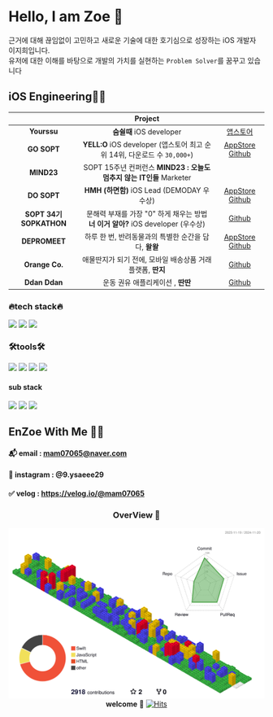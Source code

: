 # Hello, I am Zoe 👋 #
근거에 대해 끊임없이 고민하고 새로운 기술에 대한 호기심으로 성장하는 iOS 개발자 이지희입니다. </br>
유저에 대한 이해를 바탕으로 개발의 가치를 실현하는 `Problem Solver`를 꿈꾸고 있습니다


## iOS Engineering👩‍💻 ##
|                         |                   Project                     |                              |
|:-----------------------:|:------------------------------------------:|:----------------------------:|
|**Yourssu** |   **숨쉴때** iOS developer     |  [앱스토어](https://apps.apple.com/kr/app/%EC%88%A8%EC%89%B4%EB%95%8C/id1626690112)   |
|**GO SOPT**| **YELL:O** iOS developer (앱스토어 최고 순위 14위, 다운로드 수 `30,000+`)|  [AppStore](https://apps.apple.com/kr/app/yell-o-%EB%84%88%EC%9D%98-%EC%97%90-%EC%84%A4%EB%A0%9C%EC%96%B4/id6451451050) [Github](https://github.com/team-yello/YELLO-iOS)  |
| **MIND23**|   SOPT 15주년 컨퍼런스  **MIND23 : 오늘도 멈추지 않는 IT인들** Marketer   |     |
|**DO SOPT** |**HMH (하면함)** iOS Lead (DEMODAY 우수상)| [AppStore](https://apps.apple.com/kr/app/%ED%95%98%EB%A9%B4%ED%95%A8/id6480371251) [Github](https://github.com/Team-HMH/HMH_iOS) |
|**SOPT 34기 SOPKATHON**|문해력 부재를 가장 "0" 하게 채우는 방법 **너 이거 알아?** iOS developer (우수상) |  [Github](https://github.com/34th-SOPKATHON-iOS-TEAM2/SOPKATHON-iOS) |
| **DEPROMEET**  | 하루 한 번, 반려동물과의 특별한 순간을 담다, **왈왈**     | [AppStore](https://apps.apple.com/kr/app/%EC%99%88%EC%99%88/id6553981069) [Github](https://github.com/depromeet/WalWal-iOS) |
| **Orange Co.**  | 애물딴지가 되기 전에, 모바일 배송상품 거래 플랫폼, **딴지**   | [Github](https://github.com/Orange-Co/DDANZI_iOS)|
| **Ddan Ddan**  | 운동 권유 애플리케이션 , **딴딴**   | [Github](https://github.com/ddan-dda-ra/ddan-ddan-ios)|


### 🔥tech stack🔥 ###
<img src="https://img.shields.io/badge/Swift-F05138?style=flat-square&logo=Swift&logoColor=white"/> <img src="https://img.shields.io/badge/UIKit-2396F3?style=flat-square&logo=UIKit&logoColor=white"/> <img src="https://img.shields.io/badge/iOS-000000?style=flat-square&logo=ios&logoColor=white"/>

### 🛠️tools🛠️ ###
<img src="https://img.shields.io/badge/github-000000?style=flat-square&logo=github&logoColor=white"/> <img src="https://img.shields.io/badge/Xcode-147EFB?style=flat-square&logo=xcode&logoColor=white"/> <img src="https://img.shields.io/badge/Figma-F24E1E?style=flat-square&logo=figma&logoColor=white"/> <img src="https://img.shields.io/badge/Notion-000000?style=flat-square&logo=notion&logoColor=white"/>

#### sub stack
<img src="https://img.shields.io/badge/javascript-F7DF1E?style=flat-square&logo=javascript&logoColor=black"/> <img src="https://img.shields.io/badge/node.js-5FA04E?style=flat-square&logo=node.js&logoColor=white"/> <img src="https://img.shields.io/badge/strapi-4945FF?style=flat-square&logo=strapi&logoColor=white"/>
<br>


## EnZoe With Me 🙆‍♀️ 
#### 📬 email : mam07065@naver.com
#### 📸 instagram : @9.ysaeee29
#### ✅ velog : https://velog.io/@mam07065


<div align="center">
 
### OverView 👀
![](./profile-3d-contrib/profile-gitblock.svg)
**welcome** 🥳 [![Hits](https://hits.seeyoufarm.com/api/count/incr/badge.svg?url=https%3A%2F%2Fgithub.com%2FZoe0929&count_bg=%23BCE6F9&title_bg=%23555555&icon=&icon_color=%23E7E7E7&title=hits&edge_flat=false)](https://hits.seeyoufarm.com)

</div>


